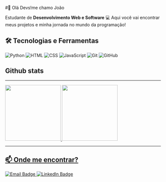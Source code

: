 #👋 Olá Devs!me chamo João

Estudante de  **Desenvolvimento Web e Software** 💻 Aqui você vai encontrar meus projetos e minha jornada no mundo da programação!
## 🛠️ Tecnologias e Ferramentas

![Python](https://img.shields.io/badge/-Python-3776AB?style=flat-square&logo=python&logoColor=white)
![HTML](https://img.shields.io/badge/-HTML5-E34F26?style=flat-square&logo=html5&logoColor=white)
![CSS](https://img.shields.io/badge/-CSS3-1572B6?style=flat-square&logo=css3&logoColor=white)
![JavaScript](https://img.shields.io/badge/-JavaScript-F7DF1E?style=flat-square&logo=javascript&logoColor=black)
![Git](https://img.shields.io/badge/-Git-F05032?style=flat-square&logo=git&logoColor=white)
![GitHub](https://img.shields.io/badge/-GitHub-181717?style=flat-square&logo=github&logoColor=white)

                             

## Github stats

---
<div>
<a href="https://github.com/JoaoNeves-cloud">
<img loading="lazy" height="180em" src="https://github-readme-stats.vercel.app/api/top-langs/?username=JoaoNeves-cloud&layout=compact&langs_count=7&theme=dracula"/>
<img loading="lazy" height="180em" src="https://github-readme-stats.vercel.app/api?username=JoaoNeves-cloud&show_icons=true&theme=dracula&include_all_commits=true&count_private=true"/>
</div>

--- 

## 📫 Onde me encontrar?
<div id="badges">
  <a href="mailto:theloannes@gmail.com">
    <img src="https://img.shields.io/badge/Email-D14836?style=for-the-badge&logo=gmail&logoColor=white" alt="Email Badge"/>
  </a>
  <a href="https://www.linkedin.com/in/joãogabrielneves">
    <img src="https://img.shields.io/badge/LinkedIn-0077B5?style=for-the-badge&logo=linkedin&logoColor=white" alt="LinkedIn Badge"/>
  </a>
</div>

